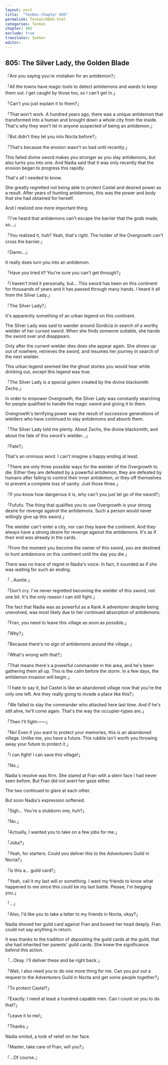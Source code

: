 ```yaml
---
layout: post
title:  "TenKen Chapter 805"
permalink: Tenken/0805.html
categories: TenKen
chapter: 805
exclude: true
translator: Seeker
editor: 
---
```

<h2>805: The Silver Lady, the Golden Blade</h2>

『Are you saying you're mistaken for an antidemon?』

「All the towns have magic tools to detect antidemons and wards to keep them out. I get caught by those too, so I can't get in.」

「Can't you just explain it to them?」

「That won't work. A hundred years ago, there was a unique antidemon that transformed into a human and brought down a whole city from the inside. That's why they won't let in anyone suspected of being an antidemon.」

『But didn't they let you into Nocta before?』

「That's because the erosion wasn't so bad until recently.」

This failed divine sword makes you stronger as you slay antidemons, but also turns you into one. And Nadia said that it was only recently that the erosion began to progress this rapidly.

That's all I needed to know.

She greatly regretted not being able to protect Castel and desired power as a result. After years of hunting antidemons, this was the power and body that she had obtained for herself.

And I realized one more important thing.

『I've heard that antidemons can't escape the barrier that the gods made, so...』

「You realized it, huh? Yeah, that's right. The holder of the Overgrowth can't cross the barrier.」

『Damn...』

It really does turn you into an antidemon.

「Have you tried it? You're sure you can't get through?」

「I haven't tried it personally, but... This sword has been on this continent for thousands of years and it has passed through many hands. I heard it all from the Silver Lady.」

『The Silver Lady?』

It's apparently something of an urban legend on this continent.

The Silver Lady was said to wander around Gordicia in search of a worthy wielder of her cursed sword. When she finds someone suitable, she hands the sword over and disappears.

Only after the current wielder dies does she appear again. She shows up out of nowhere, retrieves the sword, and resumes her journey in search of the next wielder.

This urban legend seemed like the ghost stories you would hear while drinking out, except this legend was true.

「The Silver Lady is a special golem created by the divine blacksmith Zechs.」

In order to empower Overgrowth, the Silver Lady was constantly searching for people qualified to handle the magic sword and giving it to them.

Overgrowth's terrifying power was the result of successive generations of wielders who have continued to slay antidemons and absorb them.

「The Silver Lady told me plenty. About Zechs, the divine blacksmith, and about the fate of this sword's wielder...」

『Fate?』

That's an ominous word. I can't imagine a happy ending at least.

「There are only three possible ways for the wielder of the Overgrowth to die. Either they are defeated by a powerful antidemon, they are defeated by humans after failing to control their inner antidemon, or they off themselves to prevent a complete loss of sanity. Just those three.」

『If you know how dangerous it is, why can't you just let go of the sword?』

「Fufufu. The thing that qualifies you to use Overgrowth is your strong desire for revenge against the antidemons. Such a person would never willingly give up this sword.」

The wielder can't enter a city, nor can they leave the continent. And they always have a strong desire for revenge against the antidemons. It's as if their end was already in the cards.

「From the moment you become the owner of this sword, you are destined to hunt antidemons on this continent until the day you die.」

There was no trace of regret in Nadia's voice. In fact, it sounded as if she was waiting for such an ending.

「...Auntie.」

「Don't cry. I've never regretted becoming the wielder of this sword, not one bit. It's the only reason I can still fight.」

The fact that Nadia was as powerful as a Rank A adventurer despite being unevolved, was most likely due to her continued absorption of antidemons.

「Fran, you need to leave this village as soon as possible.」

「Why?」

「Because there's no sign of antidemons around the village.」

『What's wrong with that?』

「That means there's a powerful commander in the area, and he's been gathering them all up. This is the calm before the storm. In a few days, the antidemon invasion will begin.」

『I hate to say it, but Castel is like an abandoned village now that you're the only one left. Are they really going to invade a place like this?』

「We failed to slay the commander who attacked here last time. And if he's still alive, he'll come again. That's the way the occupier-types are.」

「Then I'll fight――」

「No! Even if you want to protect your memories, this is an abandoned village. Unlike me, you have a future. This rubble isn't worth you throwing away your future to protect it.」

「I can fight! I can save this village!」

「No.」

Nadia's resolve was firm. She stared at Fran with a stern face I had never seen before. But Fran did not avert her gaze either.

The two continued to glare at each other.

But soon Nadia's expression softened.

「Sigh... You're a stubborn one, huh?」

「Nn.」

「Actually, I wanted you to take on a few jobs for me.」

「Jobs?」

「Yeah, for starters. Could you deliver this to the Adventurers Guild in Nocta?」

「Is this a... guild card?」

「Yeah, call it my last will or something. I want my friends to know what happened to me since this could be my last battle. Please, I'm begging you.」

「...」

「Also, I'd like you to take a letter to my friends in Nocta, okay?」

Nadia shoved her guild card against Fran and bowed her head deeply. Fran could not say anything in return.

It was thanks to the tradition of depositing the guild cards at the guild, that she had inherited her parents' guild cards. She knew the significance behind this action.

「...Okay. I'll deliver these and be right back.」

「Wait, I also need you to do one more thing for me. Can you put out a request to the Adventurers Guild in Nocta and get some people together?」

「To protect Castel?」

「Exactly. I need at least a hundred capable men. Can I count on you to do that?」

「Leave it to me!」

「Thanks.」

Nadia smiled, a look of relief on her face.

「Master, take care of Fran, will you?」

『...Of course.』



